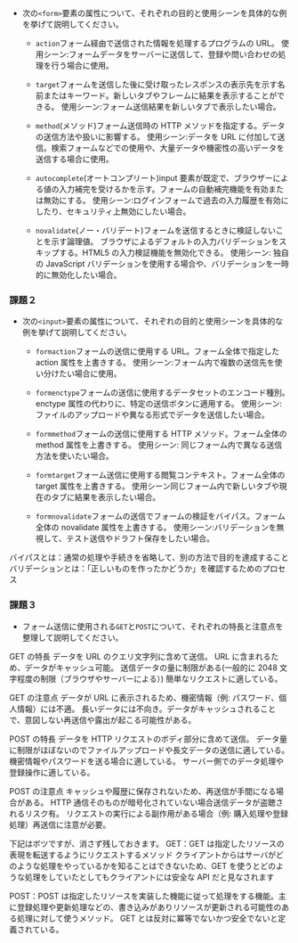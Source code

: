 - 次の`<form>`要素の属性について、それぞれの目的と使用シーンを具体的な例を挙げて説明してください。

  - `action`フォーム経由で送信された情報を処理するプログラムの URL。
    使用シーン:フォームデータをサーバーに送信して、登録や問い合わせの処理を行う場合に使用。
  - `target`フォームを送信した後に受け取ったレスポンスの表示先を示す名前またはキーワード。新しいタブやフレームに結果を表示することができる。
    使用シーン:フォーム送信結果を新しいタブで表示したい場合。

  - `method`(メソッド)フォーム送信時の HTTP メソッドを指定する。データの送信方法や扱いに影響する。
    使用シーン:データを URL に付加して送信。検索フォームなどでの使用や、大量データや機密性の高いデータを送信する場合に使用。

  - `autocomplete`(オートコンプリート)input 要素が既定で、ブラウザーによる値の入力補完を受けるかを示す。フォームの自動補完機能を有効または無効にする。
    使用シーン:ログインフォームで過去の入力履歴を有効にしたり、セキュリティ上無効にしたい場合。

  - `novalidate`(ノー・バリデート)フォームを送信するときに検証しないことを示す論理値。
    ブラウザによるデフォルトの入力バリデーションをスキップする。HTML5 の入力検証機能を無効化できる。
    使用シーン: 独自の JavaScript バリデーションを使用する場合や、バリデーションを一時的に無効化したい場合。

### 課題２

- 次の`<input>`要素の属性について、それぞれの目的と使用シーンを具体的な例を挙げて説明してください。

  - `formaction`フォームの送信に使用する URL。フォーム全体で指定した action 属性を上書きする。
    使用シーン:フォーム内で複数の送信先を使い分けたい場合に使用。

  - `formenctype`フォームの送信に使用するデータセットのエンコード種別。enctype 属性の代わりに、特定の送信ボタンに適用する。
    使用シーン:ファイルのアップロードや異なる形式でデータを送信したい場合。

  - `formmethod`フォームの送信に使用する HTTP メソッド。フォーム全体の method 属性を上書きする。
    使用シーン: 同じフォーム内で異なる送信方法を使いたい場合。

  - `formtarget`フォーム送信に使用する閲覧コンテキスト。フォーム全体の target 属性を上書きする。
    使用シーン同じフォーム内で新しいタブや現在のタブに結果を表示したい場合。

  - `formnovalidate`フォームの送信でフォームの検証をバイパス。フォーム全体の novalidate 属性を上書きする。
    使用シーン:バリデーションを無視して、テスト送信やドラフト保存をしたい場合。

バイパスとは：通常の処理や手続きを省略して、別の方法で目的を達成すること
バリデーションとは：「正しいものを作ったかどうか」を確認するためのプロセス

### 課題３

- フォーム送信に使用される`GET`と`POST`について、それぞれの特長と注意点を整理して説明してください。

GET の特長
データを URL のクエリ文字列に含めて送信。
URL に含まれるため、データがキャッシュ可能。
送信データの量に制限がある(一般的に 2048 文字程度の制限（ブラウザやサーバーによる）)
簡単なリクエストに適している。

GET の注意点
データが URL に表示されるため、機密情報（例: パスワード、個人情報）には不適。
長いデータには不向き。データがキャッシュされることで、意図しない再送信や露出が起こる可能性がある。

POST の特長
データを HTTP リクエストのボディ部分に含めて送信。
データ量に制限がほぼないのでファイルアップロードや長文データの送信に適している。
機密情報やパスワードを送る場合に適している。
サーバー側でのデータ処理や登録操作に適している。

POST の注意点
キャッシュや履歴に保存されないため、再送信が手間になる場合がある。
HTTP 通信そのものが暗号化されていない場合送信データが盗聴されるリスク有。
リクエストの実行による副作用がある場合（例: 購入処理や登録処理）再送信に注意が必要。

下記はボツですが、消さず残しておきます。
GET：GET は指定したリソースの表現を転送するようにリクエストするメソッド
クライアントからはサーバがどのような処理をやっているかを知ることはできないため、GET を使うとどのような処理をしていたとしてもクライアントには安全な API だと見なされます

POST：POST は指定したリソースを実装した機能に従って処理をする機能。主に登録処理や更新処理などの、書き込みがありリソースが更新される可能性のある処理に対して使うメソッド。
GET とは反対に冪等でないかつ安全でないと定義されている。
